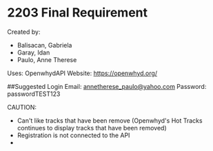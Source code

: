 # 2203 Final Requirement

Created by:
- Balisacan, Gabriela
- Garay, Idan
- Paulo, Anne Therese

Uses: OpenwhydAPI
Website: https://openwhyd.org/

##Suggested Login
    Email: annetherese_paulo@yahoo.com
    Password: passwordTEST123

CAUTION:
- Can't like tracks that have been remove
    (Openwhyd's Hot Tracks continues to display tracks that have been removed)
- Registration is not connected to the API
- 